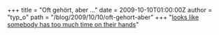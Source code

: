 +++
title = "Oft gehört, aber ..."
date = 2009-10-10T01:00:00Z
author = "typ_o"
path = "/blog/2009/10/10/oft-gehort-aber"
+++
"[looks like somebody has too much time on their
hands](http://twitter.com/dwineman/status/1527341566)"

